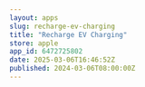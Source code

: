 ```yaml
---
layout: apps
slug: recharge-ev-charging
title: "Recharge EV Charging"
store: apple
app_id: 6472725802
date: 2025-03-06T16:46:52Z
published: 2024-03-06T08:00:00Z
---
```

